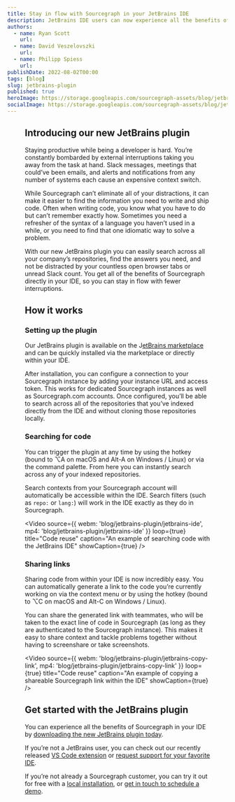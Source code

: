 ```yaml
---
title: Stay in flow with Sourcegraph in your JetBrains IDE
description: JetBrains IDE users can now experience all the benefits of Sourcegraph search directly from their IDE with the Sourcegraph plugin.
authors:
  - name: Ryan Scott
    url: 
  - name: David Veszelovszki
    url: 
  - name: Philipp Spiess
    url: 
publishDate: 2022-08-02T00:00
tags: [blog]
slug: jetbrains-plugin
published: true
heroImage: https://storage.googleapis.com/sourcegraph-assets/blog/jetbrains-plugin/jetbrains-announcement-hero.png
socialImage: https://storage.googleapis.com/sourcegraph-assets/blog/jetbrains-plugin/jetbrains-announcement-hero.png
---
```


<Figure
  src="https://storage.googleapis.com/sourcegraph-assets/blog/jetbrains-plugin/jetbrains-announcement-hero.png"
  alt="JetBrains plugin hero image"
/>

## Introducing our new JetBrains plugin

Staying productive while being a developer is hard. You’re constantly bombarded by external interruptions taking you away from the task at hand. Slack messages, meetings that could’ve been emails, and alerts and notifications from any number of systems each cause an expensive context switch.  

While Sourcegraph can’t eliminate all of your distractions, it can make it easier to find the information you need to write and ship code. Often when writing code, you know what you have to do but can’t remember exactly how. Sometimes you need a refresher of the syntax of a language you haven’t used in a while, or you need to find that one idiomatic way to solve a problem. 

With our new JetBrains plugin you can easily search across all your company’s repositories, find the answers you need, and not be distracted by your countless open browser tabs or unread Slack count. You get all of the benefits of Sourcegraph directly in your IDE, so you can stay in flow with fewer interruptions.

## How it works

### Setting up the plugin
Our JetBrains plugin is available on the J[etBrains marketplace](https://plugins.jetbrains.com/plugin/9682-sourcegraph) and can be quickly installed via the marketplace or directly within your IDE. 

After installation, you can configure a connection to your Sourcegraph instance by adding your instance URL and access token. This works for dedicated Sourcegraph instances as well as Sourcegraph.com accounts. Once configured, you’ll be able to search across all of the repositories that you’ve indexed directly from the IDE and without cloning those repositories locally.

### Searching for code
You can trigger the plugin at any time by using the hotkey (bound to ⌥A on macOS and Alt-A on Windows / Linux) or via the command palette. From here you can instantly search across any of your indexed repositories. 

Search contexts from your Sourcegraph account will automatically be accessible within the IDE. Search filters (such as `repo:` or `lang:`) will work in the IDE exactly as they do in Sourcegraph.

<Video 
  source={{
    webm: 'blog/jetbrains-plugin/jetbrains-ide',
    mp4: 'blog/jetbrains-plugin/jetbrains-ide'
  }}
  loop={true}
  title="Code reuse"
  caption="An example of searching code with the JetBrains IDE"
  showCaption={true}
/>

### Sharing links
Sharing code from within your IDE is now incredibly easy. You can automatically generate a link to the code you’re currently working on via the context menu or by using the hotkey (bound to ⌥C on macOS and Alt-C on Windows / Linux).

You can share the generated link with teammates, who will be taken to the exact line of code in Sourcegraph (as long as they are authenticated to the Sourcegraph instance). This makes it easy to share context and tackle problems together without having to screenshare or take screenshots.

<Video 
  source={{
    webm: 'blog/jetbrains-plugin/jetbrains-copy-link',
    mp4: 'blog/jetbrains-plugin/jetbrains-copy-link'
  }}
  loop={true}
  title="Code reuse"
  caption="An example of copying a shareable Sourcegraph link within the IDE"
  showCaption={true}
/>

## Get started with the JetBrains plugin

You can experience all the benefits of Sourcegraph in your IDE by [downloading the new JetBrains plugin today](https://plugins.jetbrains.com/plugin/9682-sourcegraph).

If you’re not a JetBrains user, you can check out our recently released [VS Code extension](https://marketplace.visualstudio.com/items?itemName=sourcegraph.sourcegraph) or [request support for your favorite IDE](https://github.com/sourcegraph/sourcegraph/issues/new?title=New+IDE+extension+request&labels=team/integrations,editor-extension).

If you’re not already a Sourcegraph customer, you can try it out for free with a [local installation](https://about.sourcegraph.com/get-started/self-hosted), or [get in touch to schedule a demo](https://about.sourcegraph.com/demo). 
